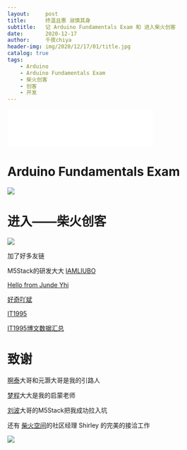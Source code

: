 ```yaml
---
layout:     post
title:      终温且惠 淑慎其身
subtitle:   记 Arduino Fundamentals Exam 和 进入柴火创客
date:       2020-12-17
author:     千夜chiya
header-img: img/2020/12/17/01/title.jpg
catalog: true
tags:
    - Arduino
    - Arduino Fundamentals Exam
    - 柴火创客
    - 创客
    - 开发
---
```


<iframe frameborder="no" border="0" marginwidth="0" marginheight="0" width=330 height=86 src="//music.163.com/outchain/player?type=2&id=455502443&auto=1&height=66"></iframe>

# Arduino Fundamentals Exam

![](http://panzhifei.fun/img/2020/12/17/01/mpdf.jpg)

# 进入——柴火创客

![](http://panzhifei.fun/img/2020/12/17/01/3.jpg)

加了好多友链

M5Stack的研发大大 [IAMLIUBO](https://blogs.oopswow.com/)

[Hello from Junde Yhi](https://www.yhi.moe/)

[好奇吖斌](http://www.haoqiabin.cn/)

[IT1995](http://www.it1995.cn/)

[IT1995博文数据汇总](http://techshow.it1995.cn/)

# 致谢

[啊泰](https://icomgx.cn/)大哥和元灏大哥是我的引路人

[梦程](https://www.dreamcstudio.cn/)大大是我的启蒙老师

[刘波](https://blogs.oopswow.com/)大哥的M5Stack把我成功拉入坑

还有 [柴火空间](http://www.chaihuo.org/)的社区经理 Shirley 的完美的接洽工作 

![](http://panzhifei.fun/img/2020/12/17/01/2.jpg)